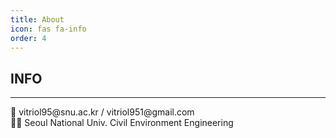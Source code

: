 ```yaml
---
title: About
icon: fas fa-info
order: 4
---
```


## INFO
<hr/>
💌 vitriol95@snu.ac.kr / vitriol951@gmail.com<br>
👨‍🎓 Seoul National Univ. Civil Environment Engineering
